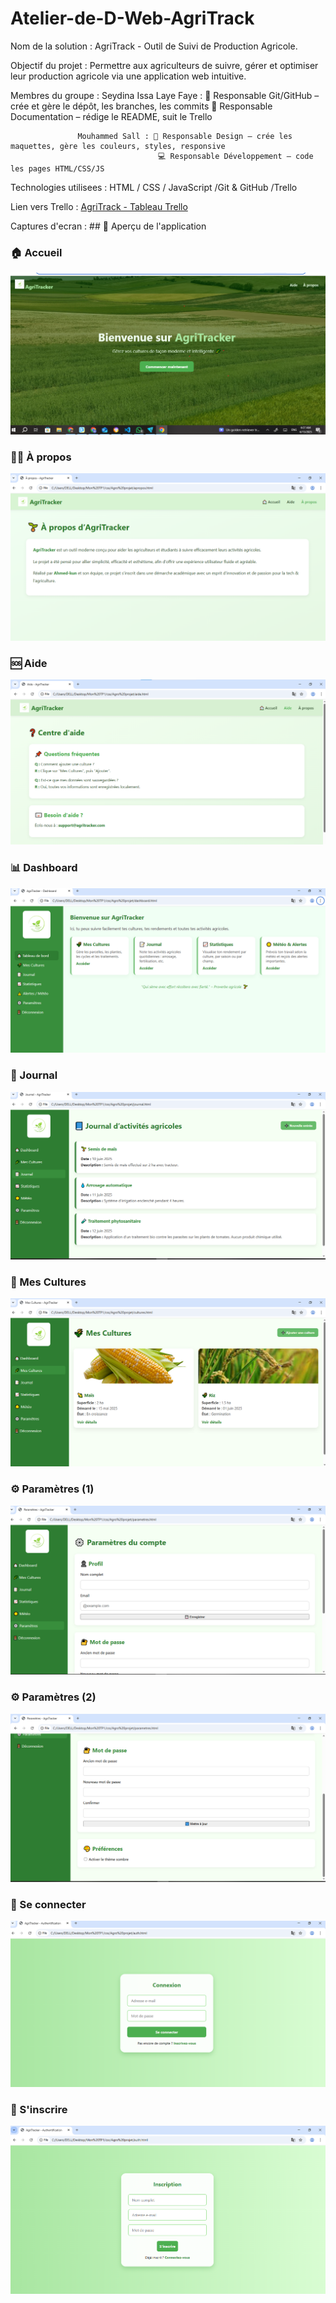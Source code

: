 # Atelier-de-D-Web-AgriTrack
Nom de la solution : AgriTrack - Outil de Suivi de Production Agricole.

Objectif du projet : Permettre aux agriculteurs de suivre, gérer et optimiser leur production agricole via une application web intuitive.

Membres du groupe :
                    Seydina Issa Laye Faye : 🔁 Responsable Git/GitHub – crée et gère le dépôt, les branches, les commits
                                             📝 Responsable Documentation – rédige le README, suit le Trello
                                             
                   Mouhammed Sall : 🎨 Responsable Design – crée les maquettes, gère les couleurs, styles, responsive
                                     💻 Responsable Développement – code les pages HTML/CSS/JS
                                     
Technologies utilisees : HTML / CSS / JavaScript
                         /Git & GitHub
                         /Trello

                         
Lien vers Trello : [AgriTrack - Tableau Trello](https://trello.com/b/VLvgZBSY/agritrack-agricultural-production-tracking)

Captures d'ecran : ## 📸 Aperçu de l'application

### 🏠 Accueil
![Accueil](./images/Capture_Accueil.png)

### 🙋‍♂️ À propos
![A propos](./images/Capture_A_propos.png)

### 🆘 Aide
![Aide](./images/Capture_Aide.png)

### 📊 Dashboard
![Dashboard](./images/Capture_Dashboard.png)

### 📘 Journal
![Journal](./images/Capture_Journal.png)

### 🌾 Mes Cultures
![Mes cultures](./images/Capture_mes_cultures.png)

### ⚙️ Paramètres (1)
![Paramètres 1](./images/Capture_Parametres_1.png)

### ⚙️ Paramètres (2)
![Paramètres 2](./images/Capture_Parametres_2.png)

### 🔐 Se connecter
![Se connecter](./images/Capture_se_connecter.png)

### 📝 S'inscrire
![S'inscrire](./images/Capture_s_inscrire.png)
